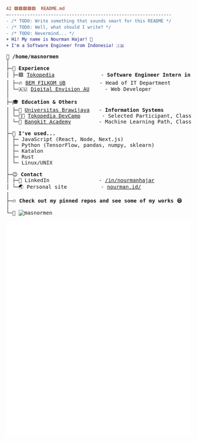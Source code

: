 ```diff
42 🟩🟩🟩🟩🟥  README.md 
–--------------------------------------------------------------
- /* TODO: Write something that sounds smart for this README */
- /* TODO: Well, what should I write? */
- /* TODO: Nevermind... */
+ Hi! My name is Nourman Hajar! 👋
+ I'm a Software Engineer from Indonesia! 🇮🇩
```

<pre>
📂 <b>/home/masnormen</b>
│
├─💼 <b>Experience</b>
│ ├─🟩 <a href="https://www.tokopedia.com/">Tokopedia</a>               - <b>Software Engineer Intern in Engineering Productivity</b>
│ ├─🔥 <a href="https://bemfilkom.ub.ac.id/">BEM FILKOM UB</a>           - Head of IT Department
│ └─🇦🇺 <a href="https://digitalenvision.com.au/">Digital Envision AU</a>     - Web Developer
│
├─🎓 <b>Education & Others</b>
│ ├─🏫 <a href="https://ub.ac.id">Universitas Brawijaya</a>   - <b>Information Systems</b>
│ └─👨‍🏫 <a href="https://academy.tokopedia.com/events/dev-camp/">Tokopedia DevCamp</a>       - Selected Participant, Class of 2021
│ └─🛑 <a href="https://bangkit.academy/">Bangkit Academy</a>         - Machine Learning Path, Class of 2021
│
├─🌟 <b>I've used...</b>
│ ├─ JavaScript (React, Node, Next.js)
│ ├─ Python (TensorFlow, pandas, numpy, sklearn)
│ ├─ Katalon
│ ├─ Rust
│ └─ Linux/UNIX
│
├─😉 <b>Contact</b>
│ ├─🛄 LinkedIn                - <a href="https://www.linkedin.com/in/nourmanhajar/">/in/nourmanhajar</a>
│ └─🌏 Personal site           - <a href="https://nourman.id">nourman.id/</a>
│ 
├─🔥 <b>Check out my pinned repos and see some of my works 😆</b>
│ 
└─👀 <img height="15px" src="https://komarev.com/ghpvc/?username=masnormen" alt="masnormen">
</pre>

<p align="center">
  <a href="https://github.com/masnormen">
    <img align="left" src="https://github.com/masnormen/ghstat/blob/master/generated/languages.svg" />
  </a>
  <a href="https://github.com/masnormen">
    <img align="right" src="https://github.com/masnormen/ghstat/blob/master/generated/overview.svg" />
  </a>
</p>
